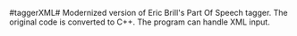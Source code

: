 #taggerXML#
Modernized version of Eric Brill's Part Of Speech tagger.
The original code is converted to C++.
The program can handle XML input.
